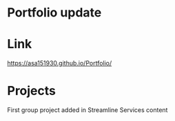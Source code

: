 # Portfolio update

# Link
https://asa151930.github.io/Portfolio/

# Projects
First group project added in Streamline Services content

